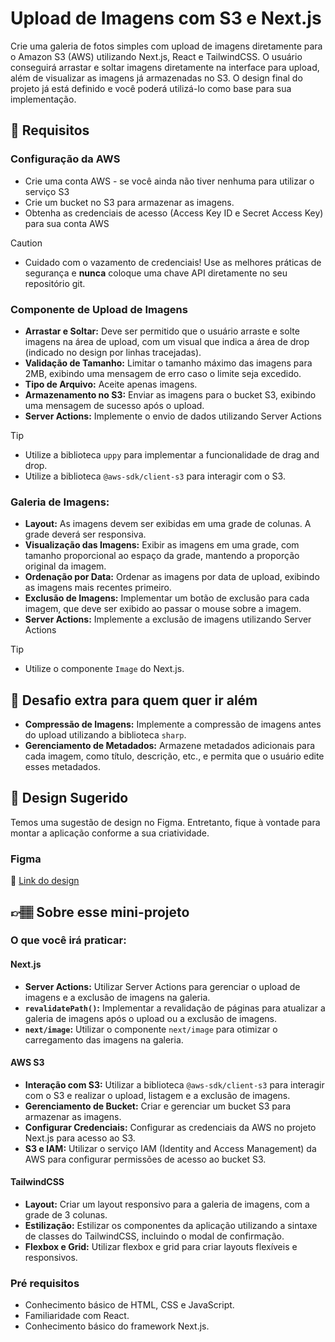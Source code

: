 # Upload de Imagens com S3 e Next.js

Crie uma galeria de fotos simples com upload de imagens diretamente para o Amazon S3 (AWS) utilizando Next.js, React e TailwindCSS. O usuário conseguirá arrastar e soltar imagens diretamente na interface para upload, além de visualizar as imagens já armazenadas no S3. O design final do projeto já está definido e você poderá utilizá-lo como base para sua implementação.

## 🔨 Requisitos

### Configuração da AWS

- Crie uma conta AWS - se você ainda não tiver nenhuma para utilizar o serviço S3
- Crie um bucket no S3 para armazenar as imagens.
- Obtenha as credenciais de acesso (Access Key ID e Secret Access Key) para sua conta AWS

> [!CAUTION]
> - Cuidado com o vazamento de credenciais! Use as melhores práticas de segurança e **nunca** coloque uma chave API diretamente no seu repositório git.

### Componente de Upload de Imagens

- **Arrastar e Soltar:** Deve ser permitido que o usuário arraste e solte imagens na área de upload, com um visual que indica a área de drop (indicado no design por linhas tracejadas).
- **Validação de Tamanho:** Limitar o tamanho máximo das imagens para 2MB, exibindo uma mensagem de erro caso o limite seja excedido.
- **Tipo de Arquivo:** Aceite apenas imagens.
- **Armazenamento no S3:** Enviar as imagens para o bucket S3, exibindo uma mensagem de sucesso após o upload.
- **Server Actions:** Implemente o envio de dados utilizando Server Actions

> [!TIP]
> - Utilize a biblioteca `uppy` para implementar a funcionalidade de drag and drop.
> - Utilize a biblioteca `@aws-sdk/client-s3` para interagir com o S3.

### Galeria de Imagens:

- **Layout:** As imagens devem ser exibidas em uma grade de colunas. A grade deverá ser responsiva.
- **Visualização das Imagens:** Exibir as imagens em uma grade, com tamanho proporcional ao espaço da grade, mantendo a proporção original da imagem.
- **Ordenação por Data:** Ordenar as imagens por data de upload, exibindo as imagens mais recentes primeiro.
- **Exclusão de Imagens:** Implementar um botão de exclusão para cada imagem, que deve ser exibido ao passar o mouse sobre a imagem.
- **Server Actions:** Implemente a exclusão de imagens utilizando Server Actions

> [!TIP]
> - Utilize o componente `Image` do Next.js.

## 🔨 Desafio extra para quem quer ir além

- **Compressão de Imagens:** Implemente a compressão de imagens antes do upload utilizando a biblioteca `sharp`.
- **Gerenciamento de Metadados:** Armazene metadados adicionais para cada imagem, como título, descrição, etc., e permita que o usuário edite esses metadados.

## 🎨 Design Sugerido

Temos uma sugestão de design no Figma. Entretanto, fique à vontade para montar a aplicação conforme a sua criatividade.

### Figma

🔗 [Link do design](https://www.figma.com/community/file/1384982363863255036/mini-projeto-upload-de-imagens-com-s3-e-next-js)

## 👉🏽 Sobre esse mini-projeto

### O que você irá praticar:

#### Next.js

- **Server Actions:** Utilizar Server Actions para gerenciar o upload de imagens e a exclusão de imagens na galeria.
- **`revalidatePath()`:** Implementar a revalidação de páginas para atualizar a galeria de imagens após o upload ou a exclusão de imagens.
- **`next/image`:** Utilizar o componente `next/image` para otimizar o carregamento das imagens na galeria.

#### AWS S3

- **Interação com S3:** Utilizar a biblioteca `@aws-sdk/client-s3` para interagir com o S3 e realizar o upload, listagem e a exclusão de imagens.
- **Gerenciamento de Bucket:** Criar e gerenciar um bucket S3 para armazenar as imagens.
- **Configurar Credenciais:** Configurar as credenciais da AWS no projeto Next.js para acesso ao S3.
- **S3 e IAM:** Utilizar o serviço IAM (Identity and Access Management) da AWS para configurar permissões de acesso ao bucket S3.

#### TailwindCSS

- **Layout:** Criar um layout responsivo para a galeria de imagens, com a grade de 3 colunas.
- **Estilização:** Estilizar os componentes da aplicação utilizando a sintaxe de classes do TailwindCSS, incluindo o modal de confirmação.
- **Flexbox e Grid:** Utilizar flexbox e grid para criar layouts flexíveis e responsivos.

### Pré requisitos

- Conhecimento básico de HTML, CSS e JavaScript.
- Familiaridade com React.
- Conhecimento básico do framework Next.js.
